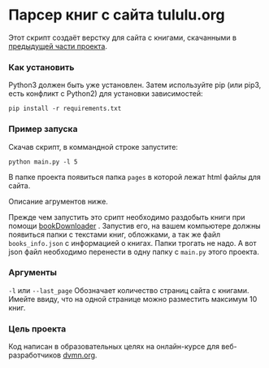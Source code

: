 # Парсер книг с сайта tululu.org

Этот скрипт создаёт верстку для сайта с книгами, скачанными в [предыдущей части проекта](https://github.com/killthebee/mini_flibusta).

### Как установить

Python3 должен быть уже установлен. Затем используйте pip (или pip3, есть конфликт с Python2) для установки зависимостей:
```
pip install -r requirements.txt
```
### Пример запуска
Скачав скрипт, в коммандной строке запустите:
```
python main.py -l 5
```
В папке проекта появиться папка `pages` в которой лежат html файлы для сайта.

Описание агрументов ниже.

Прежде чем запустить это срипт необходимо раздобыть книги при помощи [bookDownloader](https://github.com/killthebee/mini_flibusta)
. Запустив его, на вашем компьютере должны появиться папки с текстами книг, обложками,
 а так же файл `books_info.json` с информацией о книгах. Папки трогать не надо. А вот json файл необходимо перенести в одну папку
 с `main.py` этого проекта.

### Аргументы

`-l` или `--last_page` Обозначает количество страниц сайта с книгами.  Имейте ввиду, что на одной странице можно разместить 
максимум 10 книг. 


### Цель проекта

Код написан в образовательных целях на онлайн-курсе для веб-разработчиков [dvmn.org](https://dvmn.org/).